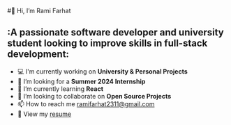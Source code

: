#👋 Hi, I’m Rami Farhat
## :A passionate software developer and university student looking to improve skills in full-stack development:
- 💻 I'm currently working on **University & Personal Projects**
- 👀 I’m looking for a **Summer 2024 Internship**
- 🌱 I’m currently learning **React**
- 👯 I’m looking to collaborate on **Open Source Projects**
- 📫 How to reach me [ramifarhat2311@gmail.com](mailto:ramifarhat2311@gmail.com)
- 📄 View my [resume](https://docs.google.com/document/d/1_LuN0EVpOfzUtJmI3GsXOon-YWRo46Jk7e26UfClCTM/edit?usp=sharing)
